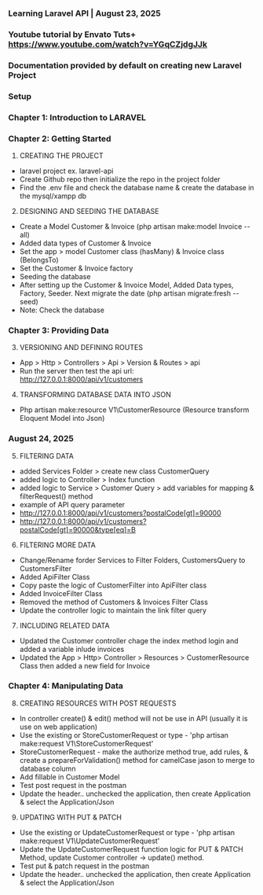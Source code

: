 ### Learning Laravel API | August 23, 2025

### Youtube tutorial by Envato Tuts+ https://www.youtube.com/watch?v=YGqCZjdgJJk

### Documentation provided by default on creating new Laravel Project

### Setup

### Chapter 1: Introduction to LARAVEL

### Chapter 2: Getting Started

1. CREATING THE PROJECT

-   laravel project ex. laravel-api
-   Create Github repo then initialize the repo in the project folder
-   Find the .env file and check the database name & create the database in the mysql/xampp db

2. DESIGNING AND SEEDING THE DATABASE

-   Create a Model Customer & Invoice (php artisan make:model Invoice --all)
-   Added data types of Customer & Invoice
-   Set the app > model Customer class (hasMany) & Invoice class (BelongsTo)
-   Set the Customer & Invoice factory
-   Seeding the database
-   After setting up the Customer & Invoice Model, Added Data types, Factory, Seeder. Next migrate the date (php artisan migrate:fresh --seed)
-   Note: Check the database

### Chapter 3: Providing Data

3. VERSIONING AND DEFINING ROUTES

-   App > Http > Controllers > Api > Version & Routes > api
-   Run the server then test the api url: http://127.0.0.1:8000/api/v1/customers

4. TRANSFORMING DATABASE DATA INTO JSON

-   Php artisan make:resource V1\CustomerResource (Resource transform Eloquent Model into Json)

### August 24, 2025

5. FILTERING DATA

-   added Services Folder > create new class CustomerQuery
-   added logic to Controller > Index function
-   added logic to Service > Customer Query > add variables for mapping & filterRequest() method
-   example of API query parameter
-   http://127.0.0.1:8000/api/v1/customers?postalCode[gt]=90000
-   http://127.0.0.1:8000/api/v1/customers?postalCode[gt]=90000&type[eq]=B

6. FILTERING MORE DATA

-   Change/Rename forder Services to Filter Folders, CustomersQuery to CustomersFilter
-   Added ApiFilter Class
-   Copy paste the logic of CustomerFilter into ApiFilter class
-   Added InvoiceFilter Class
-   Removed the method of Customers & Invoices Filter Class
-   Update the controller logic to maintain the link filter query

7. INCLUDING RELATED DATA

-   Updated the Customer controller chage the index method login and added a variable inlude invoices
-   Updated the App > Http> Controller > Resources > CustomerResource Class then added a new field for Invoice

### Chapter 4: Manipulating Data

8. CREATING RESOURCES WITH POST REQUESTS

-   In controller create() & edit() method will not be use in API (usually it is use on web application)
-   Use the existing or StoreCustomerRequest or type - 'php artisan make:request V1\StoreCustomerRequest'
-   StoreCustomerRequest - make the authorize method true, add rules, & create a prepareForValidation() method for camelCase jason to merge to database column
-   Add fillable in Customer Model
-   Test post request in the postman
-   Update the header.. unchecked the application, then create Application & select the Application/Json

9. UPDATING WITH PUT & PATCH

-   Use the existing or UpdateCustomerRequest or type - 'php artisan make:request V1\UpdateCustomerRequest'
-   Update the UpdateCustomerRequest function logic for PUT & PATCH Method, update Customer controller -> update() method.
-   Test put & patch request in the postman
-   Update the header.. unchecked the application, then create Application & select the Application/Json
